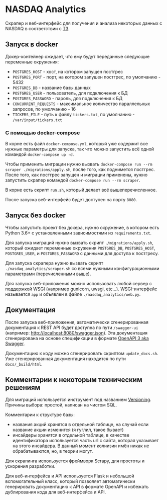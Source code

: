 # NASDAQ Analytics

Скрапер и веб-интерфейс для получения и анализа некоторых данных с NASDAQ в соответствии с [ТЗ](https://github.com/Life1over/test-task/blob/master/python.md).


## Запуск в docker

Докер-контейнер ожидает, что ему будут переданные следующие переменные окружения:

- `POSTGRES_HOST` - хост, на котором запущен постгрес
- `POSTGRES_PORT` - порт, на котором запушен постгрес, по умолчанию - 5432
- `POSTGRES_DB` - название базы данных
- `POSTGRES_USER` - пользователь, для подключения к БД
- `POSTGRES_PASSWORD` - пароль, для подключения к БД
- `CONCURRENT_REQUESTS` - максимальное количество параллельных запросов, по умолчанию - 16
- `TICKERS_FILE` - путь к файлу `tickers.txt`, по умолчанию - `/var/input/tickers.txt`

### С помощью docker-compose

В корне есть файл `docker-compose.yml`, который уже содержит все нужные параметры для запуска,
так что можно запустить всё одной командой `docker-compose up -d`.

Чтобы применить миграции нужно вызвать `docker-compose run --rm scraper ./migrations/apply.sh`, после того, как поднимется постгрес.
После того, как постгрес запущен и миграции применены, нужно запустить скрапер командой `docker-compose run --rm scraper`.

В корне есть скрипт `run.sh`, который делает всё вышеперечисленное.

После запуска веб-интерфейс будет доступен на порту `8080`.

## Запуск без docker

Чтобы запустить проект без докера, нужно окружение, в котором есть Python 3.6+ с установленными зависимостями из `requirements.txt`.

Для запуска миграций нужно вызвать скрипт `./migrations/apply.sh`, который ожидает переменные окружения
`POSTGRES_DB`, `POSTGRES_HOST`, `POSTGRES_USER`, и `POSTGRES_PASSWORD` с данными для доступа к постгресу.

Для запуска скрапера нужно вызвать скрипт `./nasdaq_analytics/scraper.sh` со всеми нужными конфигурационными параметрами (перечисленными выше).

Для запуска веб-приложения можно использовать любой сервер с поддержкой WSGI (например gunicorn, uwsgi, etc...).
WSGI-интерфейс называется `app` и объявлен в файле `./nasdaq_analytics/web.py`.

## Документация

После запуска веб-приложения, автоматически сгенерированная документация к REST API будет доступна по пути `/swagger-ui`
(например: [http://localhost:8080/swagger.json](http://localhost:8080/swagger.json)).
Эта документация сгенерирована на основе спецификации в формате [OpenAPI 3 aka Swagger](https://swagger.io/specification/).

Документацию к коду можно сгенерировать скриптом `update_docs.sh`. Уже сгенерированная документация находится по пути `docs/_build/html`.

## Комментарии к некоторым техническим решениям

Для миграций используется инструмент под названием [Versioning](https://gitlab.com/depesz/Versioning). Причины выбора: простой, написан на чистом SQL.

Комментарии к структуре базы:

- названия акций хранятся в отдельной таблице, на случай если название акции изменится (я гуглил, такое бывает)
- инсайдеры хранятся в отдельной таблице, в качестве идентификатора используется часть url с сайта, которая указывает на этого инсайдера. В данный момент колиизии имён никак не обрабатываются, но, в теории могут.

Для скрапинга используется фреймворк Scrapy, для простоты и ускорения разработки.

Для веб-интерфейса и API используется Flask и небольшой вспомогательный класс,
который позволяет автоматически генерировать документацию к API в формате OpenAPI и избежать дублирования кода для веб-интерфейса и API.